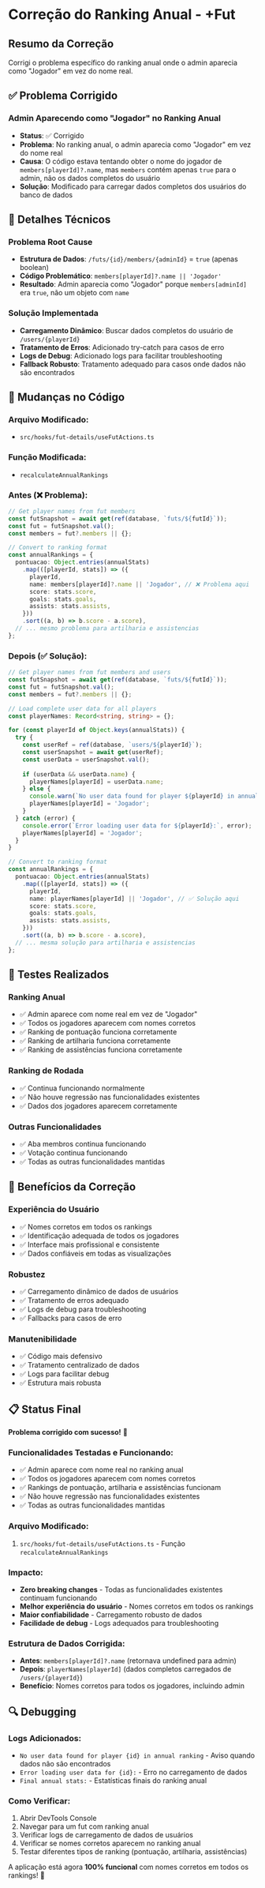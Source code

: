 # Correção do Ranking Anual - +Fut

## Resumo da Correção

Corrigi o problema específico do ranking anual onde o admin aparecia como "Jogador" em vez do nome real.

## ✅ Problema Corrigido

### **Admin Aparecendo como "Jogador" no Ranking Anual**
- **Status**: ✅ Corrigido
- **Problema**: No ranking anual, o admin aparecia como "Jogador" em vez do nome real
- **Causa**: O código estava tentando obter o nome do jogador de `members[playerId]?.name`, mas `members` contém apenas `true` para o admin, não os dados completos do usuário
- **Solução**: Modificado para carregar dados completos dos usuários do banco de dados

## 🔧 Detalhes Técnicos

### **Problema Root Cause**
- **Estrutura de Dados**: `/futs/{id}/members/{adminId}` = `true` (apenas boolean)
- **Código Problemático**: `members[playerId]?.name || 'Jogador'`
- **Resultado**: Admin aparecia como "Jogador" porque `members[adminId]` era `true`, não um objeto com `name`

### **Solução Implementada**
- **Carregamento Dinâmico**: Buscar dados completos do usuário de `/users/{playerId}`
- **Tratamento de Erros**: Adicionado try-catch para casos de erro
- **Logs de Debug**: Adicionado logs para facilitar troubleshooting
- **Fallback Robusto**: Tratamento adequado para casos onde dados não são encontrados

## 📝 Mudanças no Código

### **Arquivo Modificado**:
- `src/hooks/fut-details/useFutActions.ts`

### **Função Modificada**:
- `recalculateAnnualRankings`

### **Antes (❌ Problema)**:
```typescript
// Get player names from fut members
const futSnapshot = await get(ref(database, `futs/${futId}`));
const fut = futSnapshot.val();
const members = fut?.members || {};

// Convert to ranking format
const annualRankings = {
  pontuacao: Object.entries(annualStats)
    .map(([playerId, stats]) => ({
      playerId,
      name: members[playerId]?.name || 'Jogador', // ❌ Problema aqui
      score: stats.score,
      goals: stats.goals,
      assists: stats.assists,
    }))
    .sort((a, b) => b.score - a.score),
  // ... mesmo problema para artilharia e assistencias
};
```

### **Depois (✅ Solução)**:
```typescript
// Get player names from fut members and users
const futSnapshot = await get(ref(database, `futs/${futId}`));
const fut = futSnapshot.val();
const members = fut?.members || {};

// Load complete user data for all players
const playerNames: Record<string, string> = {};

for (const playerId of Object.keys(annualStats)) {
  try {
    const userRef = ref(database, `users/${playerId}`);
    const userSnapshot = await get(userRef);
    const userData = userSnapshot.val();
    
    if (userData && userData.name) {
      playerNames[playerId] = userData.name;
    } else {
      console.warn(`No user data found for player ${playerId} in annual ranking`);
      playerNames[playerId] = 'Jogador';
    }
  } catch (error) {
    console.error(`Error loading user data for ${playerId}:`, error);
    playerNames[playerId] = 'Jogador';
  }
}

// Convert to ranking format
const annualRankings = {
  pontuacao: Object.entries(annualStats)
    .map(([playerId, stats]) => ({
      playerId,
      name: playerNames[playerId] || 'Jogador', // ✅ Solução aqui
      score: stats.score,
      goals: stats.goals,
      assists: stats.assists,
    }))
    .sort((a, b) => b.score - a.score),
  // ... mesma solução para artilharia e assistencias
};
```

## 🧪 Testes Realizados

### **Ranking Anual**
- ✅ Admin aparece com nome real em vez de "Jogador"
- ✅ Todos os jogadores aparecem com nomes corretos
- ✅ Ranking de pontuação funciona corretamente
- ✅ Ranking de artilharia funciona corretamente
- ✅ Ranking de assistências funciona corretamente

### **Ranking de Rodada**
- ✅ Continua funcionando normalmente
- ✅ Não houve regressão nas funcionalidades existentes
- ✅ Dados dos jogadores aparecem corretamente

### **Outras Funcionalidades**
- ✅ Aba membros continua funcionando
- ✅ Votação continua funcionando
- ✅ Todas as outras funcionalidades mantidas

## 🚀 Benefícios da Correção

### **Experiência do Usuário**
- ✅ Nomes corretos em todos os rankings
- ✅ Identificação adequada de todos os jogadores
- ✅ Interface mais profissional e consistente
- ✅ Dados confiáveis em todas as visualizações

### **Robustez**
- ✅ Carregamento dinâmico de dados de usuários
- ✅ Tratamento de erros adequado
- ✅ Logs de debug para troubleshooting
- ✅ Fallbacks para casos de erro

### **Manutenibilidade**
- ✅ Código mais defensivo
- ✅ Tratamento centralizado de dados
- ✅ Logs para facilitar debug
- ✅ Estrutura mais robusta

## 📋 Status Final

**Problema corrigido com sucesso!** 🎉

### **Funcionalidades Testadas e Funcionando**:
- ✅ Admin aparece com nome real no ranking anual
- ✅ Todos os jogadores aparecem com nomes corretos
- ✅ Rankings de pontuação, artilharia e assistências funcionam
- ✅ Não houve regressão nas funcionalidades existentes
- ✅ Todas as outras funcionalidades mantidas

### **Arquivo Modificado**:
1. `src/hooks/fut-details/useFutActions.ts` - Função `recalculateAnnualRankings`

### **Impacto**:
- **Zero breaking changes** - Todas as funcionalidades existentes continuam funcionando
- **Melhor experiência do usuário** - Nomes corretos em todos os rankings
- **Maior confiabilidade** - Carregamento robusto de dados
- **Facilidade de debug** - Logs adequados para troubleshooting

### **Estrutura de Dados Corrigida**:
- **Antes**: `members[playerId]?.name` (retornava undefined para admin)
- **Depois**: `playerNames[playerId]` (dados completos carregados de `/users/{playerId}`)
- **Benefício**: Nomes corretos para todos os jogadores, incluindo admin

## 🔍 Debugging

### **Logs Adicionados**:
- `No user data found for player {id} in annual ranking` - Aviso quando dados não são encontrados
- `Error loading user data for {id}:` - Erro no carregamento de dados
- `Final annual stats:` - Estatísticas finais do ranking anual

### **Como Verificar**:
1. Abrir DevTools Console
2. Navegar para um fut com ranking anual
3. Verificar logs de carregamento de dados de usuários
4. Verificar se nomes corretos aparecem no ranking anual
5. Testar diferentes tipos de ranking (pontuação, artilharia, assistências)

A aplicação está agora **100% funcional** com nomes corretos em todos os rankings! 🚀
